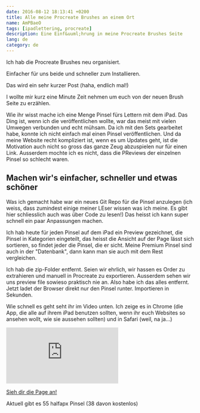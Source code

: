 ```yaml
---
date: 2016-08-12 18:13:41 +0200
title: Alle meine Procreate Brushes an einem Ort
name: AmPBaeO
tags: [ipadlettering, procreate]
description: Eine Einf&uuml;hrung in meine Procreate Brushes Seite
lang: de
category: de
---
```

Ich hab die Procreate Brushes neu organisiert.

Einfacher für uns beide und schneller zum Installieren.

<!-- more -->

Das wird ein sehr kurzer Post (haha, endlich mal!)

I wollte mir kurz eine Minute Zeit nehmen um euch von der neuen Brush Seite zu erzählen.

Wie ihr wisst mache ich eine Menge Pinsel fürs Lettern mit dem iPad. Das Ding ist, wenn ich die veröffentlichen wollte, war das meist mit vielen Umwegen verbunden und echt mühsam. Da ich mit den Sets gearbeitet habe, konnte ich nicht einfach mal einen Pinsel veröffentlichen.
Und da meine Website recht kompliziert ist, wenn es um Updates geht, ist die Motivation auch nicht so gross das ganze Zeug abzuspielen nur für einen Link.
Ausserdem mochte ich es nicht, dass die PReviews der einzelnen Pinsel so schlecht waren.

## Machen wir's einfacher, schneller und etwas schöner
Was ich gemacht habe war ein neues Git Repo für die Pinsel anzulegen (ich weiss, dass zumindest einige meiner LEser wissen was ich meine. Es gibt hier schliesslich auch was über Code zu lesen!) Das heisst ich kann super schnell ein paar Anpassungen machen.

Ich hab heute für jeden Pinsel auf dem iPad ein Preview gezeichnet, die Pinsel in Kategorien eingeteilt, das heisst die Ansicht auf der Page lässt sich sortieren, so findet jeder die Pinsel, die er sicht.
Meine Premium Pinsel sind auch in der "Datenbank", dann kann man sie auch mit dem Rest vergleichen.

Ich hab die zip-Folder entfernt. Seien wir ehrlich, wir hassen es Order zu extrahieren und manuell in Procreate zu exportieren. Ausserdem sehen wir uns preview file sowieso praktisch nie an. Also habe ich das alles entfernt. Jetzt ladet der Browser direkt nur den Pinsel runter.
Importieren in Sekunden.

Wie schnell es geht seht ihr im Video unten. Ich zeige es in Chrome (die App, die alle auf ihrem iPad benutzen sollten, wenn ihr euch Websites so ansehen wollt, wie sie aussehen sollten) und in Safari (weil, na ja...)

<div class="video-4-3"><iframe src="https://www.youtube.com/embed/DkjDIIoPiBY" frameborder="0" allowfullscreen></iframe></div>

<a href="http://halfapx.com/procreate-brushes/" class="btn"><i class="fa fa-eye"></i> Sieh dir die Page an!</a>

Aktuell gibt es 55 halfapx Pinsel (38 davon kostenlos)
